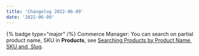 ```yaml
---
title: 'Changelog 2022-06-09'
date: '2022-06-09'
---
```

{% badge type="major" /%} Commerce Manager: You can search on partial product name, SKU in **Products**, see [Searching Products by Product Name, SKU and, Slug](/docs/pxm/products/pxm-products-cm/pxm-products).
